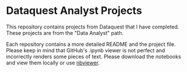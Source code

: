 # Dataquest Analyst Projects

This repository contains projects from Dataquest that I have completed. These
projects are from the "Data Analyst" path.

Each repository contains a more detailed README and the project file. Please
keep in mind that GitHub's .ipynb viewer is not perfect and incorrectly renders
some pieces of text. Please download the notebooks and view them locally or use
[nbviewer](https://nbviewer.jupyter.org/).
